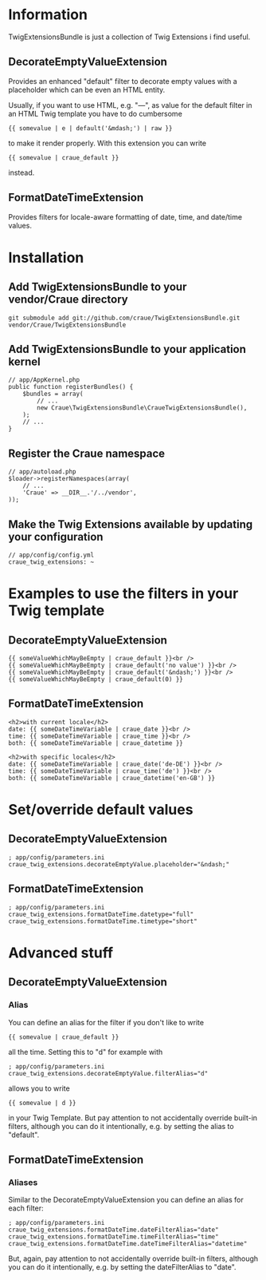 # Information

TwigExtensionsBundle is just a collection of Twig Extensions i find useful.

## DecorateEmptyValueExtension

Provides an enhanced "default" filter to decorate empty values with a placeholder which can be even an HTML entity.

Usually, if you want to use HTML, e.g. "&mdash;", as value for the default filter in an HTML Twig template you have to
do cumbersome

	{{ somevalue | e | default('&mdash;') | raw }}

to make it render properly. With this extension you can write

	{{ somevalue | craue_default }}

instead.

## FormatDateTimeExtension

Provides filters for locale-aware formatting of date, time, and date/time values.

# Installation

## Add TwigExtensionsBundle to your vendor/Craue directory

	git submodule add git://github.com/craue/TwigExtensionsBundle.git vendor/Craue/TwigExtensionsBundle

## Add TwigExtensionsBundle to your application kernel

	// app/AppKernel.php
	public function registerBundles() {
		$bundles = array(
			// ...
			new Craue\TwigExtensionsBundle\CraueTwigExtensionsBundle(),
		);
		// ...
	}

## Register the Craue namespace

	// app/autoload.php
	$loader->registerNamespaces(array(
		// ...
		'Craue' => __DIR__.'/../vendor',
	));

## Make the Twig Extensions available by updating your configuration

	// app/config/config.yml
	craue_twig_extensions: ~

# Examples to use the filters in your Twig template

## DecorateEmptyValueExtension

	{{ someValueWhichMayBeEmpty | craue_default }}<br />
	{{ someValueWhichMayBeEmpty | craue_default('no value') }}<br />
	{{ someValueWhichMayBeEmpty | craue_default('&ndash;') }}<br />
	{{ someValueWhichMayBeEmpty | craue_default(0) }}

## FormatDateTimeExtension

	<h2>with current locale</h2>
	date: {{ someDateTimeVariable | craue_date }}<br />
	time: {{ someDateTimeVariable | craue_time }}<br />
	both: {{ someDateTimeVariable | craue_datetime }}

	<h2>with specific locales</h2>
	date: {{ someDateTimeVariable | craue_date('de-DE') }}<br />
	time: {{ someDateTimeVariable | craue_time('de') }}<br />
	both: {{ someDateTimeVariable | craue_datetime('en-GB') }}

# Set/override default values

## DecorateEmptyValueExtension

	; app/config/parameters.ini
	craue_twig_extensions.decorateEmptyValue.placeholder="&ndash;"

## FormatDateTimeExtension

	; app/config/parameters.ini
	craue_twig_extensions.formatDateTime.datetype="full"
	craue_twig_extensions.formatDateTime.timetype="short"

# Advanced stuff

## DecorateEmptyValueExtension

### Alias

You can define an alias for the filter if you don't like to write

	{{ somevalue | craue_default }}

all the time. Setting this to "d" for example with

	; app/config/parameters.ini
	craue_twig_extensions.decorateEmptyValue.filterAlias="d"

allows you to write

	{{ somevalue | d }}

in your Twig Template. But pay attention to not accidentally override built-in filters, although you can do it
intentionally, e.g. by setting the alias to "default".

## FormatDateTimeExtension

### Aliases

Similar to the DecorateEmptyValueExtension you can define an alias for each filter:

	; app/config/parameters.ini
	craue_twig_extensions.formatDateTime.dateFilterAlias="date"
	craue_twig_extensions.formatDateTime.timeFilterAlias="time"
	craue_twig_extensions.formatDateTime.dateTimeFilterAlias="datetime"

But, again, pay attention to not accidentally override built-in filters, although you can do it
intentionally, e.g. by setting the dateFilterAlias to "date".
